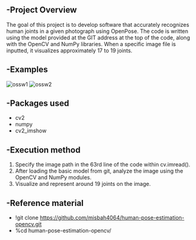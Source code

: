 ## -Project Overview
The goal of this project is to develop software that accurately recognizes human joints in a given photograph using OpenPose. 
The code is written using the model provided at the GIT address at the top of the code, along with the OpenCV and NumPy libraries. 
When a specific image file is inputted, it visualizes approximately 17 to 19 joints.

## -Examples
![ossw1](https://github.com/OSSTermProject001/OSSTermProject001/assets/144337024/d27bbe91-e4e6-4382-91a3-bb7759d780b7)
![ossw2](https://github.com/OSSTermProject001/OSSTermProject001/assets/144337024/36fa4dac-94d8-42e6-b79b-23e832691aa4)

## -Packages used
- cv2
- numpy
- cv2_imshow

## -Execution method
1. Specify the image path in the 63rd line of the code within cv.imread().
2. After loading the basic model from git, analyze the image using the OpenCV and NumPy modules.
3. Visualize and represent around 19 joints on the image.

## -Reference material
- !git clone https://github.com/misbah4064/human-pose-estimation-opencv.git
- %cd human-pose-estimation-opencv/
